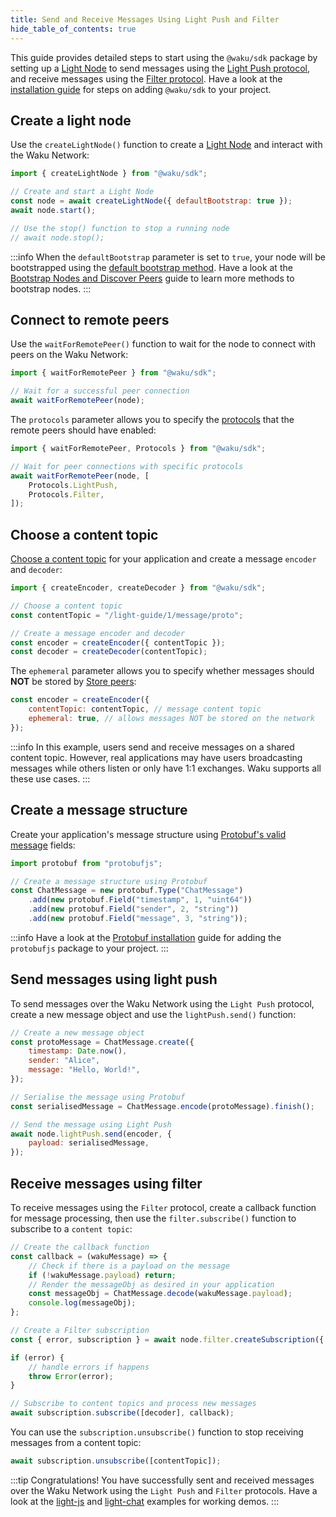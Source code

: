```yaml
---
title: Send and Receive Messages Using Light Push and Filter
hide_table_of_contents: true
---
```


This guide provides detailed steps to start using the `@waku/sdk` package by setting up a [Light Node](/learn/glossary#light-node) to send messages using the [Light Push protocol](/learn/concepts/protocols#light-push), and receive messages using the [Filter protocol](/learn/concepts/protocols#filter). Have a look at the [installation guide](/guides/js-waku/#installation) for steps on adding `@waku/sdk` to your project.

## Create a light node

Use the `createLightNode()` function to create a [Light Node](/learn/glossary#light-node) and interact with the Waku Network:

```js
import { createLightNode } from "@waku/sdk";

// Create and start a Light Node
const node = await createLightNode({ defaultBootstrap: true });
await node.start();

// Use the stop() function to stop a running node
// await node.stop();
```

:::info
When the `defaultBootstrap` parameter is set to `true`, your node will be bootstrapped using the [default bootstrap method](/guides/js-waku/configure-discovery#default-bootstrap-method). Have a look at the [Bootstrap Nodes and Discover Peers](/guides/js-waku/configure-discovery) guide to learn more methods to bootstrap nodes.
:::

## Connect to remote peers

Use the `waitForRemotePeer()` function to wait for the node to connect with peers on the Waku Network:

```js
import { waitForRemotePeer } from "@waku/sdk";

// Wait for a successful peer connection
await waitForRemotePeer(node);
```

The `protocols` parameter allows you to specify the [protocols](/learn/concepts/protocols) that the remote peers should have enabled:

```js
import { waitForRemotePeer, Protocols } from "@waku/sdk";

// Wait for peer connections with specific protocols
await waitForRemotePeer(node, [
	Protocols.LightPush,
	Protocols.Filter,
]);
```

## Choose a content topic

[Choose a content topic](/learn/concepts/content-topics) for your application and create a message `encoder` and `decoder`:

```js
import { createEncoder, createDecoder } from "@waku/sdk";

// Choose a content topic
const contentTopic = "/light-guide/1/message/proto";

// Create a message encoder and decoder
const encoder = createEncoder({ contentTopic });
const decoder = createDecoder(contentTopic);
```

The `ephemeral` parameter allows you to specify whether messages should **NOT** be stored by [Store peers](/guides/js-waku/store-retrieve-messages):

```js
const encoder = createEncoder({
	contentTopic: contentTopic, // message content topic
	ephemeral: true, // allows messages NOT be stored on the network
});
```

:::info
In this example, users send and receive messages on a shared content topic. However, real applications may have users broadcasting messages while others listen or only have 1:1 exchanges. Waku supports all these use cases.
:::

## Create a message structure

Create your application's message structure using [Protobuf's valid message](https://github.com/protobufjs/protobuf.js#usage) fields:

```js
import protobuf from "protobufjs";

// Create a message structure using Protobuf
const ChatMessage = new protobuf.Type("ChatMessage")
    .add(new protobuf.Field("timestamp", 1, "uint64"))
    .add(new protobuf.Field("sender", 2, "string"))
    .add(new protobuf.Field("message", 3, "string"));
```

:::info
Have a look at the [Protobuf installation](/guides/js-waku/#message-structure) guide for adding the `protobufjs` package to your project.
:::

## Send messages using light push

To send messages over the Waku Network using the `Light Push` protocol, create a new message object and use the `lightPush.send()` function:

```js
// Create a new message object
const protoMessage = ChatMessage.create({
    timestamp: Date.now(),
    sender: "Alice",
    message: "Hello, World!",
});

// Serialise the message using Protobuf
const serialisedMessage = ChatMessage.encode(protoMessage).finish();

// Send the message using Light Push
await node.lightPush.send(encoder, {
    payload: serialisedMessage,
});
```

## Receive messages using filter

To receive messages using the `Filter` protocol, create a callback function for message processing, then use the `filter.subscribe()` function to subscribe to a `content topic`:

```js
// Create the callback function
const callback = (wakuMessage) => {
    // Check if there is a payload on the message
    if (!wakuMessage.payload) return;
    // Render the messageObj as desired in your application
    const messageObj = ChatMessage.decode(wakuMessage.payload);
    console.log(messageObj);
};

// Create a Filter subscription
const { error, subscription } = await node.filter.createSubscription({ contentTopics: [contentTopic] });

if (error) {
    // handle errors if happens
    throw Error(error);
}

// Subscribe to content topics and process new messages
await subscription.subscribe([decoder], callback);
```

You can use the `subscription.unsubscribe()` function to stop receiving messages from a content topic:

```js
await subscription.unsubscribe([contentTopic]);
```

:::tip Congratulations!
You have successfully sent and received messages over the Waku Network using the `Light Push` and `Filter` protocols. Have a look at the [light-js](https://github.com/waku-org/js-waku-examples/tree/master/examples/light-js) and [light-chat](https://github.com/waku-org/js-waku-examples/tree/master/examples/light-chat) examples for working demos.
:::